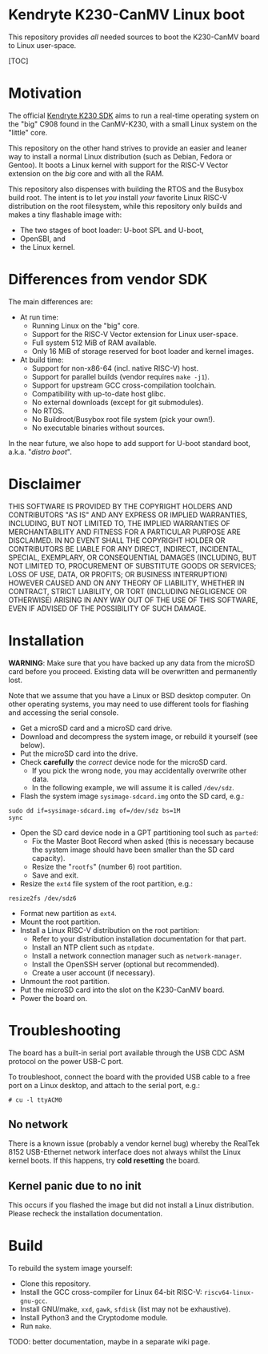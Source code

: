 # Kendryte K230-CanMV Linux boot

This repository provides *all* needed sources to boot the K230-CanMV board
to Linux user-space.

[TOC]

# Motivation

The official [Kendryte K230 SDK](https://github.com/kendryte/k230_sdk)
aims to run a real-time operating system on the "big" C908 found
in the CanMV-K230, with a small Linux system on the "little" core.

This repository on the other hand strives to provide an easier and leaner way
to install a normal Linux distribution (such as Debian, Fedora or Gentoo).
It boots a Linux kernel with support for the RISC-V Vector extension
on the *big* core and with all the RAM.

This repository also dispenses with building the RTOS
and the Busybox build root. The intent is to let *you* install *your* favorite
Linux RISC-V distribution on the root filesystem, while this repository only
builds and makes a tiny flashable image with:
* The two stages of boot loader: U-boot SPL and U-boot,
* OpenSBI, and
* the Linux kernel.

# Differences from vendor SDK

The main differences are:
* At run time:
  * Running Linux on the "big" core.
  * Support for the RISC-V Vector extension for Linux user-space.
  * Full system 512 MiB of RAM available.
  * Only 16 MiB of storage reserved for boot loader and kernel images.
* At build time:
  * Support for non-x86-64 (incl. native RISC-V) host.
  * Support for parallel builds (vendor requires `make -j1`).
  * Support for upstream GCC cross-compilation toolchain.
  * Compatibility with up-to-date host glibc.
  * No external downloads (except for git submodules).
  * No RTOS.
  * No Buildroot/Busybox root file system (pick your own!).
  * No executable binaries without sources.

In the near future, we also hope to add support for U-boot standard boot,
a.k.a. "*distro boot*".

# Disclaimer

THIS SOFTWARE IS PROVIDED BY THE COPYRIGHT HOLDERS AND
CONTRIBUTORS "AS IS" AND ANY EXPRESS OR IMPLIED WARRANTIES,
INCLUDING, BUT NOT LIMITED TO, THE IMPLIED WARRANTIES OF
MERCHANTABILITY AND FITNESS FOR A PARTICULAR PURPOSE ARE
DISCLAIMED. IN NO EVENT SHALL THE COPYRIGHT HOLDER OR
CONTRIBUTORS BE LIABLE FOR ANY DIRECT, INDIRECT, INCIDENTAL,
SPECIAL, EXEMPLARY, OR CONSEQUENTIAL DAMAGES (INCLUDING,
BUT NOT LIMITED TO, PROCUREMENT OF SUBSTITUTE GOODS OR
SERVICES; LOSS OF USE, DATA, OR PROFITS; OR BUSINESS
INTERRUPTION) HOWEVER CAUSED AND ON ANY THEORY OF LIABILITY,
WHETHER IN CONTRACT, STRICT LIABILITY, OR TORT (INCLUDING
NEGLIGENCE OR OTHERWISE) ARISING IN ANY WAY OUT OF THE USE
OF THIS SOFTWARE, EVEN IF ADVISED OF THE POSSIBILITY OF SUCH DAMAGE.

# Installation

**WARNING**: Make sure that you have backed up any data from the microSD card
before you proceed. Existing data will be overwritten and permanently lost.

Note that we assume that you have a Linux or BSD desktop computer.
On other operating systems, you may need to use different tools for flashing
and accessing the serial console.

* Get a microSD card and a microSD card drive.
* Download and decompress the system image, or rebuild it yourself (see below).
* Put the microSD card into the drive.
* Check **carefully** the *correct* device node for the microSD card.
  * If you pick the wrong node, you may accidentally overwrite other data.
  * In the following example, we will assume it is called `/dev/sdz`.
* Flash the system image `sysimage-sdcard.img` onto the SD card, e.g.:
```
sudo dd if=sysimage-sdcard.img of=/dev/sdz bs=1M
sync
```
* Open the SD card device node in a GPT partitioning tool such as `parted`:
  * Fix the Master Boot Record when asked (this is necessary because the
    system image should have been smaller than the SD card capacity).
  * Resize the "`rootfs`" (number 6) root partition.
  * Save and exit.
* Resize the `ext4` file system of the root partition, e.g.:
```
resize2fs /dev/sdz6
```
* Format new partition as `ext4`.
* Mount the root partition.
* Install a Linux RISC-V distribution on the root partition:
  * Refer to your distribution installation documentation for that part.
  * Install an NTP client such as `ntpdate`.
  * Install a network connection manager such as `network-manager`.
  * Install the OpenSSH server (optional but recommended).
  * Create a user account (if necessary).
* Unmount the root partition.
* Put the microSD card into the slot on the K230-CanMV board.
* Power the board on.

# Troubleshooting

The board has a built-in serial port available through the USB CDC ASM protocol
on the power USB-C port.

To troubleshoot, connect the board with the provided USB cable to a free port
on a Linux desktop, and attach to the serial port, e.g.:
```
# cu -l ttyACM0
```

## No network

There is a known issue (probably a vendor kernel bug) whereby the RealTek 8152
USB-Ethernet network interface does not always whilst the Linux kernel boots.
If this happens, try **cold resetting** the board.

## Kernel panic due to no init

This occurs if you flashed the image but did not install a Linux distribution.
Please recheck the installation documentation.

# Build

To rebuild the system image yourself:

* Clone this repository.
* Install the GCC cross-compiler for Linux 64-bit RISC-V:
  `riscv64-linux-gnu-gcc`.
* Install GNU/make, `xxd`, `gawk`, `sfdisk` (list may not be exhaustive).
* Install Python3 and the Cryptodome module.
* Run `make`.

TODO: better documentation, maybe in a separate wiki page.
